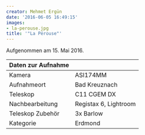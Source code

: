 ```yaml
---
creator: Mehmet Ergün
date: '2016-06-05 16:49:15'
images:
- la-perouse.jpg
title: '"La Pérouse"'
---
```

Aufgenommen am 15. Mai 2016.

| Daten zur Aufnahme | |
| - | - |
| Kamera | ASI174MM |
| Aufnahmeort | Bad Kreuznach |
| Teleskop | C11 CGEM DX |
| Nachbearbeitung | Registax 6, Lightroom |
| Teleskop Zubehör | 3x Barlow |
| Kategorie | Erdmond |
